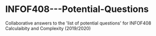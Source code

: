 # INFOF408---Potential-Questions
Collaborative answers to the 'list of potential questions' for INFOF408 Calculaibity and Complexity (2019/2020)
